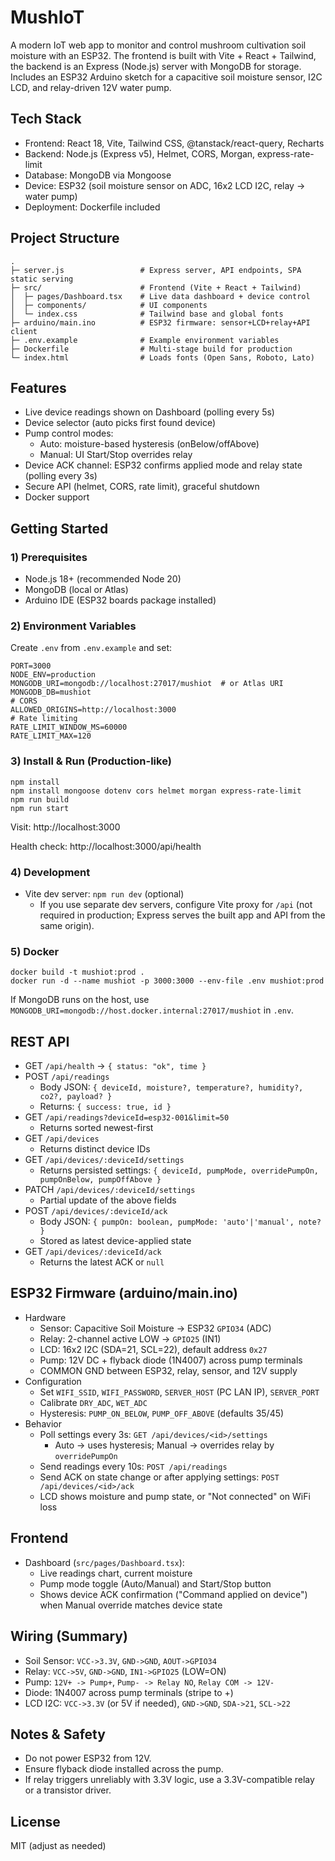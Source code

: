 # MushIoT

A modern IoT web app to monitor and control mushroom cultivation soil moisture with an ESP32. The frontend is built with Vite + React + Tailwind, the backend is an Express (Node.js) server with MongoDB for storage. Includes an ESP32 Arduino sketch for a capacitive soil moisture sensor, I2C LCD, and relay-driven 12V water pump.

## Tech Stack
- Frontend: React 18, Vite, Tailwind CSS, @tanstack/react-query, Recharts
- Backend: Node.js (Express v5), Helmet, CORS, Morgan, express-rate-limit
- Database: MongoDB via Mongoose
- Device: ESP32 (soil moisture sensor on ADC, 16x2 LCD I2C, relay -> water pump)
- Deployment: Dockerfile included

## Project Structure
```
.
├─ server.js                 # Express server, API endpoints, SPA static serving
├─ src/                      # Frontend (Vite + React + Tailwind)
│  ├─ pages/Dashboard.tsx    # Live data dashboard + device control
│  ├─ components/            # UI components
│  └─ index.css              # Tailwind base and global fonts
├─ arduino/main.ino          # ESP32 firmware: sensor+LCD+relay+API client
├─ .env.example              # Example environment variables
├─ Dockerfile                # Multi-stage build for production
└─ index.html                # Loads fonts (Open Sans, Roboto, Lato)
```

## Features
- Live device readings shown on Dashboard (polling every 5s)
- Device selector (auto picks first found device)
- Pump control modes:
  - Auto: moisture-based hysteresis (onBelow/offAbove)
  - Manual: UI Start/Stop overrides relay
- Device ACK channel: ESP32 confirms applied mode and relay state (polling every 3s)
- Secure API (helmet, CORS, rate limit), graceful shutdown
- Docker support

## Getting Started

### 1) Prerequisites
- Node.js 18+ (recommended Node 20)
- MongoDB (local or Atlas)
- Arduino IDE (ESP32 boards package installed)

### 2) Environment Variables
Create `.env` from `.env.example` and set:
```
PORT=3000
NODE_ENV=production
MONGODB_URI=mongodb://localhost:27017/mushiot  # or Atlas URI
MONGODB_DB=mushiot
# CORS
ALLOWED_ORIGINS=http://localhost:3000
# Rate limiting
RATE_LIMIT_WINDOW_MS=60000
RATE_LIMIT_MAX=120
```

### 3) Install & Run (Production-like)
```
npm install
npm install mongoose dotenv cors helmet morgan express-rate-limit
npm run build
npm run start
```
Visit: http://localhost:3000

Health check: http://localhost:3000/api/health

### 4) Development
- Vite dev server: `npm run dev` (optional)
  - If you use separate dev servers, configure Vite proxy for `/api` (not required in production; Express serves the built app and API from the same origin).

### 5) Docker
```
docker build -t mushiot:prod .
docker run -d --name mushiot -p 3000:3000 --env-file .env mushiot:prod
```
If MongoDB runs on the host, use `MONGODB_URI=mongodb://host.docker.internal:27017/mushiot` in `.env`.

## REST API
- GET `/api/health` -> `{ status: "ok", time }`
- POST `/api/readings`
  - Body JSON: `{ deviceId, moisture?, temperature?, humidity?, co2?, payload? }`
  - Returns: `{ success: true, id }`
- GET `/api/readings?deviceId=esp32-001&limit=50`
  - Returns sorted newest-first
- GET `/api/devices`
  - Returns distinct device IDs
- GET `/api/devices/:deviceId/settings`
  - Returns persisted settings: `{ deviceId, pumpMode, overridePumpOn, pumpOnBelow, pumpOffAbove }`
- PATCH `/api/devices/:deviceId/settings`
  - Partial update of the above fields
- POST `/api/devices/:deviceId/ack`
  - Body JSON: `{ pumpOn: boolean, pumpMode: 'auto'|'manual', note? }`
  - Stored as latest device-applied state
- GET `/api/devices/:deviceId/ack`
  - Returns the latest ACK or `null`

## ESP32 Firmware (arduino/main.ino)
- Hardware
  - Sensor: Capacitive Soil Moisture -> ESP32 `GPIO34` (ADC)
  - Relay: 2-channel active LOW -> `GPIO25` (IN1)
  - LCD: 16x2 I2C (SDA=21, SCL=22), default address `0x27`
  - Pump: 12V DC + flyback diode (1N4007) across pump terminals
  - COMMON GND between ESP32, relay, sensor, and 12V supply
- Configuration
  - Set `WIFI_SSID`, `WIFI_PASSWORD`, `SERVER_HOST` (PC LAN IP), `SERVER_PORT`
  - Calibrate `DRY_ADC`, `WET_ADC`
  - Hysteresis: `PUMP_ON_BELOW`, `PUMP_OFF_ABOVE` (defaults 35/45)
- Behavior
  - Poll settings every 3s: `GET /api/devices/<id>/settings`
    - Auto -> uses hysteresis; Manual -> overrides relay by `overridePumpOn`
  - Send readings every 10s: `POST /api/readings`
  - Send ACK on state change or after applying settings: `POST /api/devices/<id>/ack`
  - LCD shows moisture and pump state, or "Not connected" on WiFi loss

## Frontend
- Dashboard (`src/pages/Dashboard.tsx`):
  - Live readings chart, current moisture
  - Pump mode toggle (Auto/Manual) and Start/Stop button
  - Shows device ACK confirmation ("Command applied on device") when Manual override matches device state

## Wiring (Summary)
- Soil Sensor: `VCC->3.3V`, `GND->GND`, `AOUT->GPIO34`
- Relay: `VCC->5V`, `GND->GND`, `IN1->GPIO25` (LOW=ON)
- Pump: `12V+ -> Pump+`, `Pump- -> Relay NO`, `Relay COM -> 12V-`
- Diode: 1N4007 across pump terminals (stripe to +)
- LCD I2C: `VCC->3.3V` (or 5V if needed), `GND->GND`, `SDA->21`, `SCL->22`

## Notes & Safety
- Do not power ESP32 from 12V.
- Ensure flyback diode installed across the pump.
- If relay triggers unreliably with 3.3V logic, use a 3.3V-compatible relay or a transistor driver.

## License
MIT (adjust as needed)
